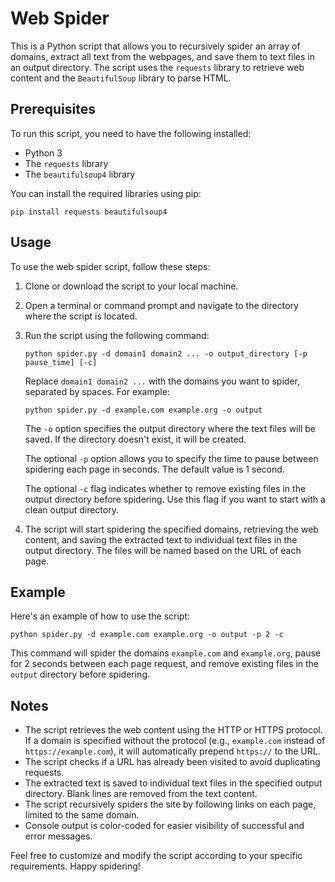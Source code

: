 # Web Spider 

This is a Python script that allows you to recursively spider an array of domains, extract all text from the webpages, and save them to text files in an output directory. The script uses the `requests` library to retrieve web content and the `BeautifulSoup` library to parse HTML.

## Prerequisites

To run this script, you need to have the following installed:

- Python 3
- The `requests` library
- The `beautifulsoup4` library

You can install the required libraries using pip:

```shell
pip install requests beautifulsoup4
```

## Usage

To use the web spider script, follow these steps:

1. Clone or download the script to your local machine.
2. Open a terminal or command prompt and navigate to the directory where the script is located.
3. Run the script using the following command:

   ```shell
   python spider.py -d domain1 domain2 ... -o output_directory [-p pause_time] [-c]
   ```

   Replace `domain1 domain2 ...` with the domains you want to spider, separated by spaces. For example:

   ```shell
   python spider.py -d example.com example.org -o output
   ```

   The `-o` option specifies the output directory where the text files will be saved. If the directory doesn't exist, it will be created.

   The optional `-p` option allows you to specify the time to pause between spidering each page in seconds. The default value is 1 second.

   The optional `-c` flag indicates whether to remove existing files in the output directory before spidering. Use this flag if you want to start with a clean output directory.

4. The script will start spidering the specified domains, retrieving the web content, and saving the extracted text to individual text files in the output directory. The files will be named based on the URL of each page.

## Example

Here's an example of how to use the script:

```shell
python spider.py -d example.com example.org -o output -p 2 -c
```

This command will spider the domains `example.com` and `example.org`, pause for 2 seconds between each page request, and remove existing files in the `output` directory before spidering.

## Notes

- The script retrieves the web content using the HTTP or HTTPS protocol. If a domain is specified without the protocol (e.g., `example.com` instead of `https://example.com`), it will automatically prepend `https://` to the URL.
- The script checks if a URL has already been visited to avoid duplicating requests.
- The extracted text is saved to individual text files in the specified output directory. Blank lines are removed from the text content.
- The script recursively spiders the site by following links on each page, limited to the same domain.
- Console output is color-coded for easier visibility of successful and error messages.

Feel free to customize and modify the script according to your specific requirements. Happy spidering!

